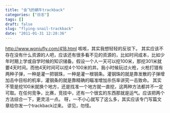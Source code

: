 ```yaml
---
title: "会飞的蜗牛trackback"
categories: ["日志"]
tags: []
draft: false
slug: "flying-snail-trackback"
date: "2011-01-31 12:28:36"
---
```


http://www.woniufly.com/418.html
咳咳，其实我想轻轻的反驳下。
其实应该不存在没有什么资源的人吧，应该还有很多看不见的资源的，比如时间成本，比如少年时期上学或自学时候的知识储备。假设一个人一天可以挖100米，那挖301米就要4天时间。而他4天时间可以挖4个100米的井。我小时候玩过火枪，火枪打猎有两种子弹，一种是灌一把钢珠，一种是灌一根钢条。灌钢珠的就是靠发散的子弹增加击中目标的机率，灌钢条的就是靠精确的瞄准增加杀伤率讲究一击致命。
其实不管是挖100米就换个地方，还是找准一个地方就一直挖，这两种方法都并不一定可取。在任何竞争，比赛，竞技中，还有一个很玄的东西那就是运气。应该把两个方法综合一下，更灵活一点。
呀，一不小心就写了这么多，其实应该专门写篇文章给你发一个trackback过来。
谬见，勿怪。

